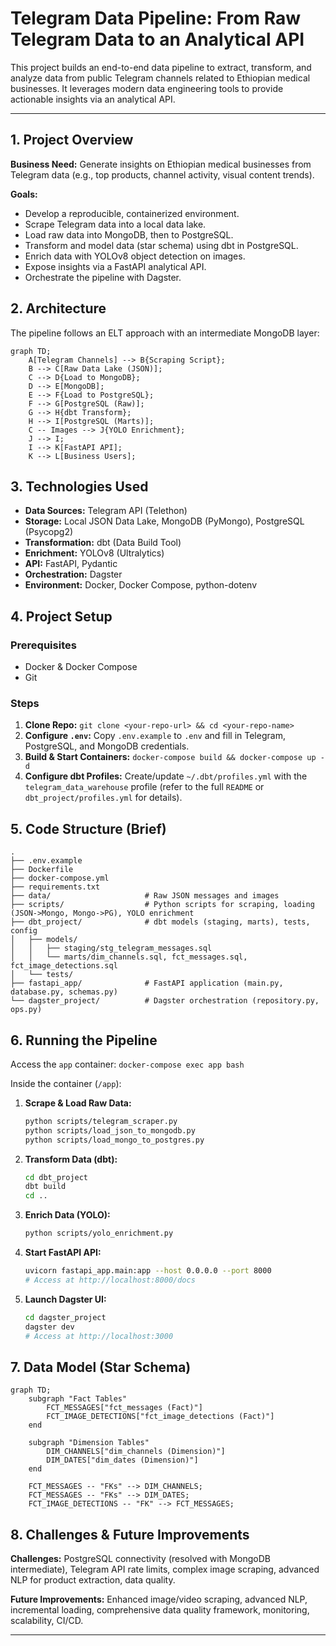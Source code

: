 # Telegram Data Pipeline: From Raw Telegram Data to an Analytical API

This project builds an end-to-end data pipeline to extract, transform, and analyze data from public Telegram channels related to Ethiopian medical businesses. It leverages modern data engineering tools to provide actionable insights via an analytical API.

---

## 1. Project Overview

**Business Need:** Generate insights on Ethiopian medical businesses from Telegram data (e.g., top products, channel activity, visual content trends).

**Goals:**
*   Develop a reproducible, containerized environment.
*   Scrape Telegram data into a local data lake.
*   Load raw data into MongoDB, then to PostgreSQL.
*   Transform and model data (star schema) using dbt in PostgreSQL.
*   Enrich data with YOLOv8 object detection on images.
*   Expose insights via a FastAPI analytical API.
*   Orchestrate the pipeline with Dagster.

## 2. Architecture

The pipeline follows an ELT approach with an intermediate MongoDB layer:

```mermaid title="Simplified Data Pipeline" type="diagram"
graph TD;
    A[Telegram Channels] --> B{Scraping Script};
    B --> C[Raw Data Lake (JSON)];
    C --> D{Load to MongoDB};
    D --> E[MongoDB];
    E --> F{Load to PostgreSQL};
    F --> G[PostgreSQL (Raw)];
    G --> H{dbt Transform};
    H --> I[PostgreSQL (Marts)];
    C -- Images --> J{YOLO Enrichment};
    J --> I;
    I --> K[FastAPI API];
    K --> L[Business Users];
```

## 3. Technologies Used

*   **Data Sources:** Telegram API (Telethon)
*   **Storage:** Local JSON Data Lake, MongoDB (PyMongo), PostgreSQL (Psycopg2)
*   **Transformation:** dbt (Data Build Tool)
*   **Enrichment:** YOLOv8 (Ultralytics)
*   **API:** FastAPI, Pydantic
*   **Orchestration:** Dagster
*   **Environment:** Docker, Docker Compose, python-dotenv

## 4. Project Setup

### Prerequisites
*   Docker & Docker Compose
*   Git

### Steps
1.  **Clone Repo:** `git clone <your-repo-url> && cd <your-repo-name>`
2.  **Configure `.env`:** Copy `.env.example` to `.env` and fill in Telegram, PostgreSQL, and MongoDB credentials.
3.  **Build & Start Containers:** `docker-compose build && docker-compose up -d`
4.  **Configure dbt Profiles:** Create/update `~/.dbt/profiles.yml` with the `telegram_data_warehouse` profile (refer to the full `README` or `dbt_project/profiles.yml` for details).

## 5. Code Structure (Brief)

```
.
├── .env.example
├── Dockerfile
├── docker-compose.yml
├── requirements.txt
├── data/                     # Raw JSON messages and images
├── scripts/                  # Python scripts for scraping, loading (JSON->Mongo, Mongo->PG), YOLO enrichment
├── dbt_project/              # dbt models (staging, marts), tests, config
│   ├── models/
│   │   ├── staging/stg_telegram_messages.sql
│   │   └── marts/dim_channels.sql, fct_messages.sql, fct_image_detections.sql
│   └── tests/
├── fastapi_app/              # FastAPI application (main.py, database.py, schemas.py)
└── dagster_project/          # Dagster orchestration (repository.py, ops.py)
```

## 6. Running the Pipeline

Access the `app` container: `docker-compose exec app bash`

Inside the container (`/app`):

1.  **Scrape & Load Raw Data:**
    ```bash
    python scripts/telegram_scraper.py
    python scripts/load_json_to_mongodb.py
    python scripts/load_mongo_to_postgres.py
    ```
2.  **Transform Data (dbt):**
    ```bash
    cd dbt_project
    dbt build
    cd ..
    ```
3.  **Enrich Data (YOLO):**
    ```bash
    python scripts/yolo_enrichment.py
    ```
4.  **Start FastAPI API:**
    ```bash
    uvicorn fastapi_app.main:app --host 0.0.0.0 --port 8000
    # Access at http://localhost:8000/docs
    ```
5.  **Launch Dagster UI:**
    ```bash
    cd dagster_project
    dagster dev
    # Access at http://localhost:3000
    ```

## 7. Data Model (Star Schema)

```mermaid title="Dimensional Star Schema" type="diagram"
graph TD;
    subgraph "Fact Tables"
        FCT_MESSAGES["fct_messages (Fact)"]
        FCT_IMAGE_DETECTIONS["fct_image_detections (Fact)"]
    end

    subgraph "Dimension Tables"
        DIM_CHANNELS["dim_channels (Dimension)"]
        DIM_DATES["dim_dates (Dimension)"]
    end

    FCT_MESSAGES -- "FKs" --> DIM_CHANNELS;
    FCT_MESSAGES -- "FKs" --> DIM_DATES;
    FCT_IMAGE_DETECTIONS -- "FK" --> FCT_MESSAGES;
```

## 8. Challenges & Future Improvements

**Challenges:** PostgreSQL connectivity (resolved with MongoDB intermediate), Telegram API rate limits, complex image scraping, advanced NLP for product extraction, data quality.

**Future Improvements:** Enhanced image/video scraping, advanced NLP, incremental loading, comprehensive data quality framework, monitoring, scalability, CI/CD.

---
```
